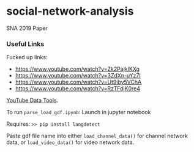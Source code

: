 # social-network-analysis
SNA 2019 Paper

### Useful Links

Fucked up links: 

* https://www.youtube.com/watch?v=Zk2PajkIKXg
* https://www.youtube.com/watch?v=3ZdXn-uYz7I
* https://www.youtube.com/watch?v=Ut9iby5VChA
* https://www.youtube.com/watch?v=RzTFdjK0re4

[YouTube Data Tools](https://tools.digitalmethods.net/netvizz/youtube/).

To run `parse_load_gdf.ipynb`: Launch in jupyter notebook

Requires:
`>> pip install langdetect`


Paste gdf file name into either `load_channel_data()` for channel network data, or `load_video_data()` for video network data.